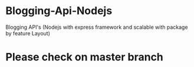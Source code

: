 # Blogging-Api-Nodejs
Blogging API's (Nodejs with express framework and scalable with package by feature Layout)


# Please check on master branch
